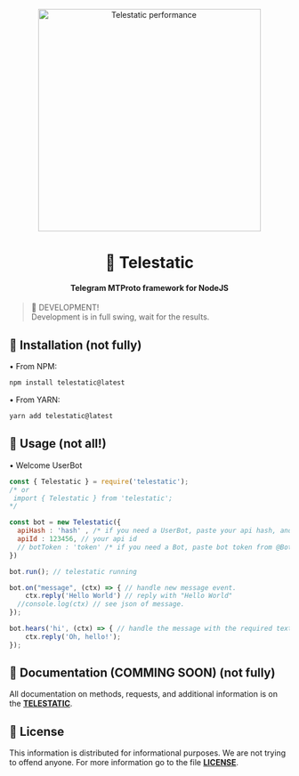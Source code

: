 

<p align="center">

  <img width="400" src="https://img.freepik.com/premium-vector/a-white-paper-airplane-flies-in-the-sky-with-clouds-copy-space-vector-illustration_297535-3084.jpg" alt="Telestatic performance">

<p>

<h1 align="center">🛫 Telestatic</h1>

<h4 align="center">Telegram MTProto framework for NodeJS</h4>

> 🚧 DEVELOPMENT! <br/> 
> Development is in full swing, wait for the results.

## 🔑 Installation (not fully)

• From NPM:

```cmd
npm install telestatic@latest

```

• From YARN:

```cmd
yarn add telestatic@latest

```

## 🔌 Usage (not all!)
•  Welcome UserBot 
```js
const { Telestatic } = require('telestatic');
/* or 
 import { Telestatic } from 'telestatic';
*/

const bot = new Telestatic({
  apiHash : 'hash' , /* if you need a UserBot, paste your api hash, and api id from my.telegram.org */
  apiId : 123456, // your api id
  // botToken : 'token' /* if you need a Bot, paste bot token from @BotFather */ 
})

bot.run(); // telestatic running

bot.on("message", (ctx) => { // handle new message event.
    ctx.reply('Hello World') // reply with "Hello World"
  //console.log(ctx) // see json of message.
});

bot.hears('hi', (ctx) => { // handle the message with the required text
    ctx.reply('Oh, hello!');
});

```
## 📁 Documentation (COMMING SOON) (not fully)

All documentation on methods, requests, and additional information is on the **[TELESTATIC](telestatic.github.io)**.

## 📃 License 

This information is distributed for informational purposes. We are not trying to offend anyone. For more information go to the file **[LICENSE](https://github.com/spelsinx/telestatic/blob/main/LICENSE)**. 
